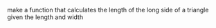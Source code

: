 make a function that calculates the length of the long side of a triangle given the length and width